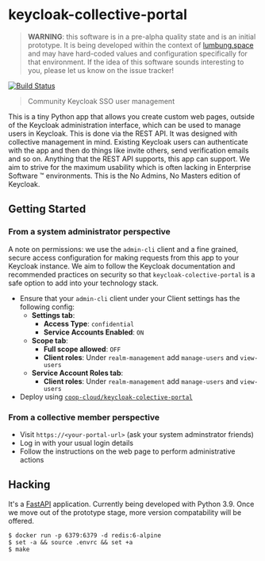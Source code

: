 # keycloak-collective-portal

> **WARNING**: this software is in a pre-alpha quality state and is an initial
> prototype. It is being developed within the context of
> [lumbung.space](https://lumbung.space/) and may have hard-coded values and
> configuration specifically for that environment. If the idea of this software
> sounds interesting to you, please let us know on the issue tracker!

[![Build Status](https://drone.autonomic.zone/api/badges/autonomic-cooperative/keycloak-collective-portal/status.svg?ref=refs/heads/main)](https://drone.autonomic.zone/autonomic-cooperative/keycloak-collective-portal)

> Community Keycloak SSO user management

This is a tiny Python app that allows you create custom web pages, outside of
the Keycloak administration interface, which can be used to manage users in
Keycloak. This is done via the REST API. It was designed with collective
management in mind. Existing Keycloak users can authenticate with the app and
then do things like invite others, send verification emails and so on. Anything
that the REST API supports, this app can support. We aim to strive for the
maximum usability which is often lacking in Enterprise Software ™ environments.
This is the No Admins, No Masters edition of Keycloak.

## Getting Started

### From a system administrator perspective

A note on permissions: we use the `admin-cli` client and a fine grained, secure
access configuration for making requests from this app to your Keycloak
instance. We aim to follow the Keycloak documentation and recommended practices
on security so that `keycloak-colective-portal` is a safe option to add into
your technology stack.

- Ensure that your `admin-cli` client under your Client settings has the following config:
  - **Settings tab**:
      - **Access Type**: `confidential`
      - **Service Accounts Enabled**: `ON`
  - **Scope tab**:
      - **Full scope allowed**: `OFF`
      - **Client roles**: Under `realm-management` add `manage-users` and `view-users`
  - **Service Account Roles tab**:
      - **Client roles**: Under `realm-management` add `manage-users` and `view-users`
- Deploy using [`coop-cloud/keycloak-colective-portal`](https://git.autonomic.zone/coop-cloud/keycloak-collective-portal)

### From a collective member perspective

- Visit `https://<your-portal-url>` (ask your system adminstrator friends)
- Log in with your usual login details
- Follow the instructions on the web page to perform administrative actions

## Hacking

It's a [FastAPI](https://fastapi.tiangolo.com/) application. Currently being
developed with Python 3.9. Once we move out of the prototype stage, more
version compatability will be offered.

```
$ docker run -p 6379:6379 -d redis:6-alpine
$ set -a && source .envrc && set +a
$ make
```
